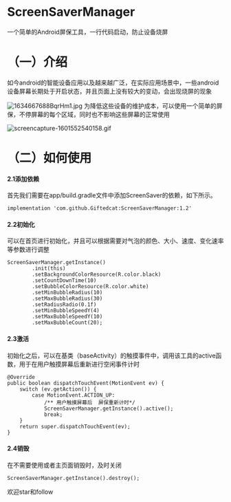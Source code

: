 # ScreenSaverManager
一个简单的Android屏保工具，一行代码启动，防止设备烧屏

# （一）介绍
如今android的智能设备应用以及越来越广泛，在实际应用场景中，一些android设备屏幕长期处于开启状态，并且页面上没有较大的变动，会出现烧屏的现象

![1634667688BqrHm1.jpg](https://p3-juejin.byteimg.com/tos-cn-i-k3u1fbpfcp/56f1b0e313d343d69bbf7e54d45a4474~tplv-k3u1fbpfcp-watermark.image?)
为降低这些设备的维护成本，可以使用一个简单的屏保，不停屏幕的每个区域，同时也不影响这些屏幕的正常使用

![screencapture-1601552540158.gif](https://p9-juejin.byteimg.com/tos-cn-i-k3u1fbpfcp/ff971e9b35e9495dbbf6cd8136833941~tplv-k3u1fbpfcp-watermark.image?)

# （二）如何使用
#### 2.1添加依赖
首先我们需要在app/build.gradle文件中添加ScreenSaver的依赖，如下所示。
````
implementation 'com.github.Giftedcat:ScreenSaverManager:1.2'
````
#### 2.2初始化
可以在首页进行初始化，并且可以根据需要对气泡的颜色、大小、速度、变化速率等参数进行调整
````
ScreenSaverManager.getInstance()
        .init(this)
        .setBackgroundColorResource(R.color.black)
        .setCountDownTime(10)
        .setBubbleColorResource(R.color.white)
        .setMinBubbleRadius(10)
        .setMaxBubbleRadius(30)
        .setRadiusRadio(0.1f)
        .setMinBubbleSpeedY(4)
        .setMaxBubbleSpeedY(10)
        .setMaxBubbleCount(20);
````
#### 2.3激活
初始化之后，可以在基类（baseActivity）的触摸事件中，调用该工具的active函数，用于在用户触摸屏幕后重新进行空闲事件计时
````
@Override
public boolean dispatchTouchEvent(MotionEvent ev) {
    switch (ev.getAction()) {
        case MotionEvent.ACTION_UP:
            /** 用户触摸屏幕后  屏保重新计时*/
            ScreenSaverManager.getInstance().active();
            break;
    }
    return super.dispatchTouchEvent(ev);
}
````
#### 2.4销毁
在不需要使用或者主页面销毁时，及时关闭

````
ScreenSaverManager.getInstance().destroy();
````

欢迎star和follow

